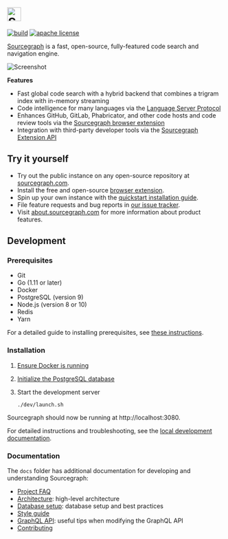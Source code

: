 # <a href="https://sourcegraph.com"><img alt="Sourcegraph" src="https://storage.googleapis.com/sourcegraph-assets/sourcegraph-logo.png" height="32px" /></a>

[![build](https://badge.buildkite.com/00bbe6fa9986c78b8e8591cffeb0b0f2e8c4bb610d7e339ff6.svg?branch=master)](https://buildkite.com/sourcegraph/sourcegraph)
[![apache license](https://img.shields.io/badge/license-Apache-blue.svg)](LICENSE)

[Sourcegraph](https://about.sourcegraph.com/) is a fast, open-source, fully-featured code search and navigation engine.

![Screenshot](https://user-images.githubusercontent.com/1646931/46309383-09ba9800-c571-11e8-8ee4-1a2ec32072f2.png)

**Features**

- Fast global code search with a hybrid backend that combines a trigram index with in-memory streaming
- Code intelligence for many languages via the [Language Server Protocol](https://langserver.org/)
- Enhances GitHub, GitLab, Phabricator, and other code hosts and code review tools via the [Sourcegraph browser extension](https://about.sourcegraph.com/docs/features/browser-extension/)
- Integration with third-party developer tools via the [Sourcegraph Extension API](https://github.com/sourcegraph/sourcegraph-extension-api)

## Try it yourself

- Try out the public instance on any open-source repository at [sourcegraph.com](https://sourcegraph.com/github.com/golang/go/-/blob/src/net/http/httptest/httptest.go#L41:6&tab=references).
- Install the free and open-source [browser extension](https://chrome.google.com/webstore/detail/sourcegraph/dgjhfomjieaadpoljlnidmbgkdffpack?hl=en).
- Spin up your own instance with the [quickstart installation guide](https://about.sourcegraph.com/docs).
- File feature requests and bug reports in [our issue tracker](https://github.com/sourcegraph/sourcegraph/issues).
- Visit [about.sourcegraph.com](https://about.sourcegraph.com) for more information about product features.

## Development

### Prerequisites

- Git
- Go (1.11 or later)
- Docker
- PostgreSQL (version 9)
- Node.js (version 8 or 10)
- Redis
- Yarn

For a detailed guide to installing prerequisites, see [these
instructions](doc/dev/local_development.md#step-2-install-dependencies).

### Installation

1.  [Ensure Docker is running](doc/dev/local_development.md#step-5-start-docker)
1.  [Initialize the PostgreSQL database](doc/dev/local_development.md#step-4-initialize-your-database)
1.  Start the development server

    ```
    ./dev/launch.sh
    ```

Sourcegraph should now be running at http://localhost:3080.

For detailed instructions and troubleshooting, see the [local development documentation](./doc/dev/local_development.md).

### Documentation

The `docs` folder has additional documentation for developing and understanding Sourcegraph:

- [Project FAQ](./doc/admin/faq.md)
- [Architecture](./doc/dev/architecture.md): high-level architecture
- [Database setup](./doc/dev/postgresql.md): database setup and best practices
- [Style guide](./doc/dev/style.md)
- [GraphQL API](./doc/dev/graphql_api.md): useful tips when modifying the GraphQL API
- [Contributing](./CONTRIBUTING.md)
